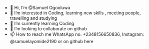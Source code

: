 - 👋 Hi, I’m @Samuel Ogooluwa
- 👀 I’m interested in Coding, learning new skills , meeting people, travelling and studying 
- 🌱 I’m currently learning Coding 
- 💞️ I’m looking to collaborate on github
- 📫 How to reach me WhatsApp no. +2348156650836, Instagram: @samuelayomide2190 or on github here
<!---
Samuelogooluwa/Samuelogooluwa is a ✨ special ✨ repository because its `README.md` (this file) appears on your GitHub profile.
You can click the Preview link to take a look at your changes.
--->
